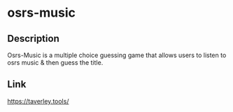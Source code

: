 # osrs-music

## Description
Osrs-Music is a multiple choice guessing game that allows users to listen to osrs music & then guess the title.

## Link
https://taverley.tools/
